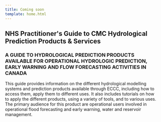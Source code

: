 ```yaml
---
title: Coming soon 
template: home.html
---
```


## NHS Practitioner's Guide to CMC Hydrological Prediction Products & Services

### A GUIDE TO HYDROLOGICAL PREDICTION PRODUCTS AVAILABLE FOR OPERATIONAL HYDROLOGIC PREDICTION, EARLY WARNING AND FLOW FORECASTING ACTIVITIES IN CANADA

<p>This guide provides information on the different hydrological modelling systems and prediction products available through ECCC, including how to access them, apply them to different uses.  It also includes tutorials on how to apply the different products, using a variety of tools, and to various uses.  The primary audience for this product are operational users involved in 
operational flood forecasting and early warning, water and reservoir management. </p>


